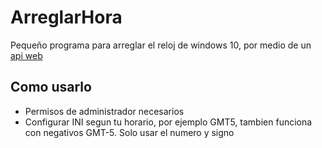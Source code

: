 # ArreglarHora
 Pequeño programa para arreglar el reloj de windows 10, por medio de un [api web](http://worldtimeapi.org)

## Como usarlo

* Permisos de administrador necesarios
* Configurar INI segun tu horario, por ejemplo GMT5, tambien funciona con negativos GMT-5. Solo usar el numero y signo
